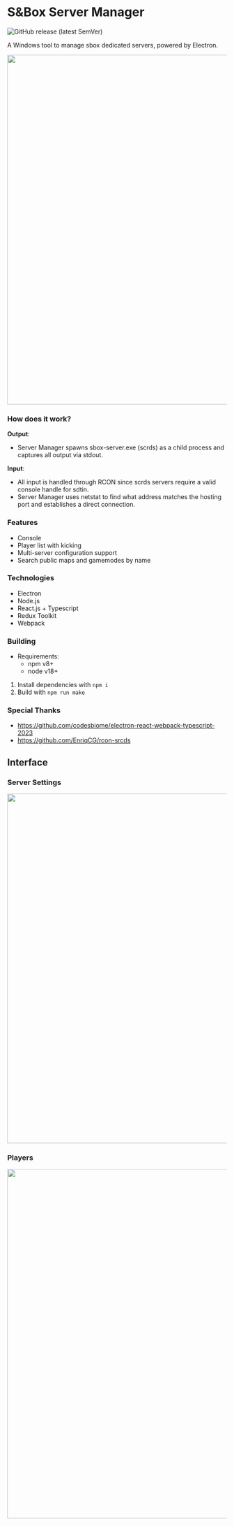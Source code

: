 # S&Box Server Manager

![GitHub release (latest SemVer)](https://img.shields.io/github/v/release/timmybo5/sbox-server-manager)

A Windows tool to manage sbox dedicated servers, powered by Electron.

<img src="https://user-images.githubusercontent.com/4988198/234030980-7711a168-e8ff-4587-acf9-c6d07fd5f2ed.png" width="800"/>

### How does it work?

**Output**:

- Server Manager spawns sbox-server.exe (scrds) as a child process and captures all output via stdout.

**Input**:

- All input is handled through RCON since scrds servers require a valid console handle for sdtin.<br/>
- Server Manager uses netstat to find what address matches the hosting port and establishes a direct connection.

### Features

- Console
- Player list with kicking
- Multi-server configuration support
- Search public maps and gamemodes by name

### Technologies

- Electron
- Node.js
- React.js + Typescript
- Redux Toolkit
- Webpack

### Building

- Requirements:
  - npm v8+
  - node v18+

1. Install dependencies with `npm i`
2. Build with `npm run make`

### Special Thanks

- https://github.com/codesbiome/electron-react-webpack-typescript-2023
- https://github.com/EnriqCG/rcon-srcds

## Interface

### Server Settings

<img src="https://user-images.githubusercontent.com/4988198/234031799-ea7105e9-5d32-4b51-9d89-69ae42164880.png" width="800"/>

### Players

<img src="https://user-images.githubusercontent.com/4988198/234032142-9d02457b-baf0-4dc8-809a-154c4ef172ee.png" width="800"/>
